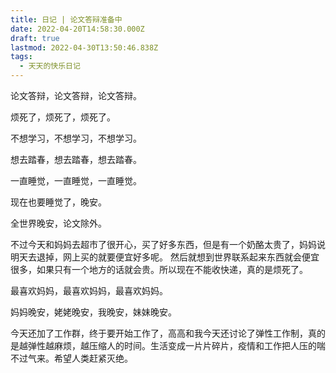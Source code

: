 ```yaml
---
title: 日记 | 论文答辩准备中
date: 2022-04-20T14:58:30.000Z
draft: true
lastmod: 2022-04-30T13:50:46.838Z
tags:
  - 天天的快乐日记
---
```

论文答辩，论文答辩，论文答辩。

烦死了，烦死了，烦死了。

不想学习，不想学习，不想学习。

想去踏春，想去踏春，想去踏春。

一直睡觉，一直睡觉，一直睡觉。

现在也要睡觉了，晚安。

全世界晚安，论文除外。

不过今天和妈妈去超市了很开心，买了好多东西，但是有一个奶酪太贵了，妈妈说明天去退掉，网上买的就要便宜好多呢。
然后就想到世界联系起来东西就会便宜很多，如果只有一个地方的话就会贵。所以现在不能收快递，真的是烦死了。

最喜欢妈妈，最喜欢妈妈，最喜欢妈妈。

妈妈晚安，姥姥晚安，我晚安，妹妹晚安。

今天还加了工作群，终于要开始工作了，高高和我今天还讨论了弹性工作制，真的是越弹性越麻烦，越压缩人的时间。生活变成一片片碎片，疫情和工作把人压的喘不过气来。希望人类赶紧灭绝。